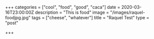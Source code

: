 +++
categories = ["cool", "food", "good", "caca"]
date = 2020-03-16T23:00:00Z
description = "This is food"
image = "/images/raquel-foodjpg.jpg"
tags = ["cheese", "whatever"]
title = "Raquel Test"
type = "post"

+++
